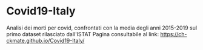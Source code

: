 # Covid19-Italy
Analisi dei morti per covid, confrontati con la media degli anni 2015-2019 sul primo dataset rilasciato dall'ISTAT
Pagina consultabile al link: https://ch-ckmate.github.io/Covid19-Italy/
